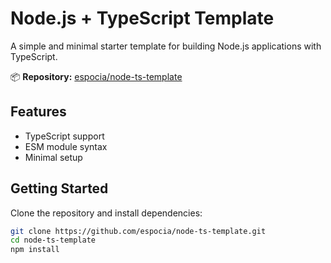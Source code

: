 # Node.js + TypeScript Template

A simple and minimal starter template for building Node.js applications with TypeScript.

📦 **Repository:** [espocia/node-ts-template](https://github.com/espocia/node-ts-template)

## Features

- TypeScript support
- ESM module syntax
- Minimal setup

## Getting Started

Clone the repository and install dependencies:

```bash
git clone https://github.com/espocia/node-ts-template.git
cd node-ts-template
npm install

